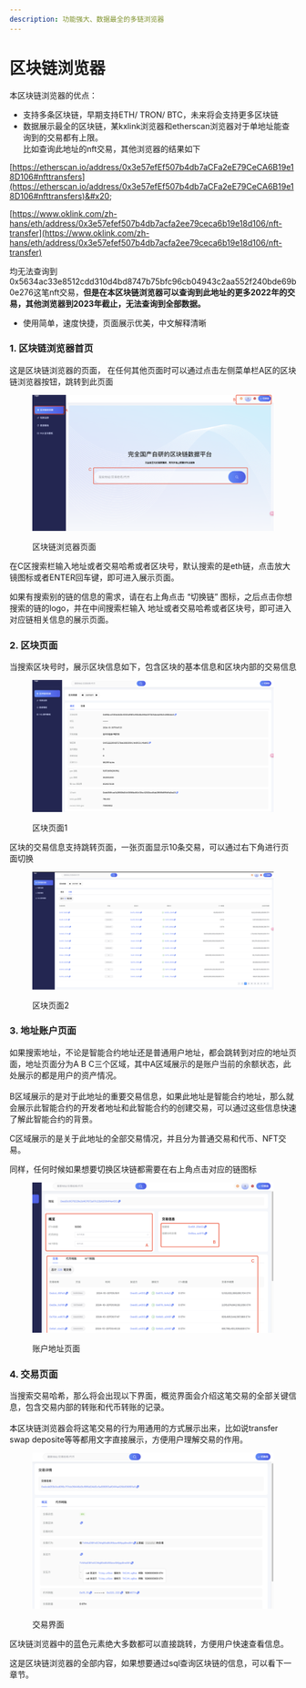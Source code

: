 ```yaml
---
description: 功能强大、数据最全的多链浏览器
---
```


# 区块链浏览器

本区块链浏览器的优点：

* 支持多条区块链，早期支持ETH/ TRON/ BTC，未来将会支持更多区块链
* 数据展示最全的区块链，某kxlink浏览器和etherscan浏览器对于单地址能查询到的交易都有上限。\
  比如查询此地址的nft交易，其他浏览器的结果如下

[https://etherscan.io/address/0x3e57efEf507b4db7aCFa2eE79CeCA6B19e18D106#nfttransfers](https://etherscan.io/address/0x3e57efEf507b4db7aCFa2eE79CeCA6B19e18D106#nfttransfers)&#x20;

[https://www.oklink.com/zh-hans/eth/address/0x3e57efef507b4db7acfa2ee79ceca6b19e18d106/nft-transfer](https://www.oklink.com/zh-hans/eth/address/0x3e57efef507b4db7acfa2ee79ceca6b19e18d106/nft-transfer)

均无法查询到0x5634ac33e8512cdd310d4bd8747b75bfc96cb04943c2aa552f240bde69b0e276这笔nft交易，**但是在本区块链浏览器可以查询到此地址的更多2022年的交易，其他浏览器到2023年截止，无法查询到全部数据。**

* 使用简单，速度快捷，页面展示优美，中文解释清晰

### 1. 区块链浏览器首页

这是区块链浏览器的页面， 在任何其他页面时可以通过点击左侧菜单栏A区的区块链浏览器按钮，跳转到此页面

<figure><img src="../.gitbook/assets/image (10).png" alt=""><figcaption><p>区块链浏览器页面</p></figcaption></figure>

在C区搜索栏输入地址或者交易哈希或者区块号，默认搜索的是eth链，点击放大镜图标或者ENTER回车键，即可进入展示页面。



如果有搜索别的链的信息的需求，请在右上角点击 “切换链” 图标，之后点击你想搜索的链的logo，并在中间搜索栏输入 地址或者交易哈希或者区块号，即可进入对应链相关信息的展示页面。



### 2. 区块页面

当搜索区块号时，展示区块信息如下，包含区块的基本信息和区块内部的交易信息

<figure><img src="../.gitbook/assets/image (13).png" alt=""><figcaption><p>区块页面1</p></figcaption></figure>

&#x20;区块的交易信息支持跳转页面，一张页面显示10条交易，可以通过右下角进行页面切换

<figure><img src="../.gitbook/assets/image (12).png" alt=""><figcaption><p>区块页面2</p></figcaption></figure>

### 3. 地址账户页面

&#x20;如果搜索地址，不论是智能合约地址还是普通用户地址，都会跳转到对应的地址页面，地址页面分为A B C三个区域，其中A区域展示的是账户当前的余额状态，此处展示的都是用户的资产情况。\
\
B区域展示的是对于此地址的重要交易信息，如果此地址是智能合约地址，那么就会展示此智能合约的开发者地址和此智能合约的创建交易，可以通过这些信息快速了解此智能合约的背景。

C区域展示的是关于此地址的全部交易情况，并且分为普通交易和代币、NFT交易。



&#x20;同样，任何时候如果想要切换区块链都需要在右上角点击对应的链图标

<figure><img src="../.gitbook/assets/image (14).png" alt=""><figcaption><p>账户地址页面</p></figcaption></figure>

### 4. 交易页面

当搜索交易哈希，那么将会出现以下界面，概览界面会介绍这笔交易的全部关键信息，包含交易内部的转账和代币转账的记录。\
\
本区块链浏览器会将这笔交易的行为用通用的方式展示出来，比如说transfer swap deposite等等都用文字直接展示，方便用户理解交易的作用。

<figure><img src="../.gitbook/assets/image (15).png" alt=""><figcaption><p>交易界面</p></figcaption></figure>

区块链浏览器中的蓝色元素绝大多数都可以直接跳转，方便用户快速查看信息。



这是区块链浏览器的全部内容，如果想要通过sql查询区块链的信息，可以看下一章节。







